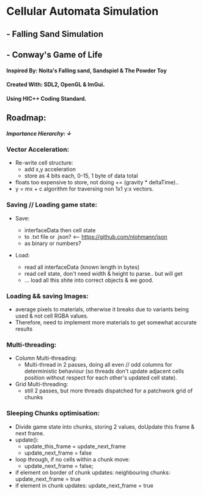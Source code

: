 # Cellular Automata Simulation
## - Falling Sand Simulation
## - Conway's Game of Life

#### Inspired By: Noita's Falling sand, Sandspiel & The Powder Toy

#### Created With: SDL2, OpenGL & ImGui.

#### Using HIC++ Coding Standard.

## Roadmap:

##### Importance Hierarchy: ↓

### Vector Acceleration:

- Re-write cell structure:
  - add x,y acceleration
  - store as 4 bits each, 0-15, 1 byte of data total
- floats too expensive to store, not doing += (gravity \* deltaTime)..
- y = mx + c algorithm for traversing non 1x1 y:x vectors.

### Saving // Loading game state:

- Save:

  - interfaceData then cell state
  - to .txt file or .json? <-- https://github.com/nlohmann/json
  - as binary or numbers?

- Load:
  - read all interfaceData (known length in bytes)
  - read cell state, don't need width & height to parse.. but will get
  - ... load all this shite into correct objects & we good.

### Loading && saving Images:

- average pixels to materials, otherwise it breaks due to variants
  being used & not cell RGBA values.
- Therefore, need to implement more materials to get somewhat accurate results

### Multi-threading:

- Column Multi-threading:
  - Multi-thread in 2 passes, doing all even // odd columns for deterministic behaviour (so threads don't update adjacent cells position without respect for each other's updated cell state).
- Grid Multi-threading:
  - still 2 passes, but more threads dispatched for a patchwork grid of chunks

### Sleeping Chunks optimisation:

- Divide game state into chunks, storing 2 values, doUpdate this frame & next frame.
- update():
  - update_this_frame = update_next_frame
  - update_next_frame = false
- loop through, if no cells within a chunk move:
  - update_next_frame = false;
- if element on border of chunk updates: neighbouring chunks: update_next_frame = true
- if element in chunk updates: update_next_frame = true
